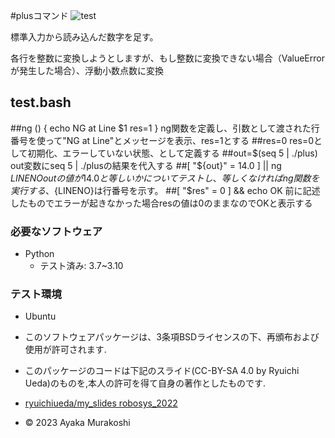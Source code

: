 #plusコマンド
![test](https://github.com/ayamaruu/robosys2023/actions/workflows/test.yml/badge.svg)

標準入力から読み込んだ数字を足す。

各行を整数に変換しようとしますが、もし整数に変換できない場合（ValueErrorが発生した場合）、浮動小数点数に変換

## test.bash
##ng () { echo NG at Line $1  res=1 }
ng関数を定義し、引数として渡された行番号を使って"NG at Line"とメッセージを表示、res=1とする
##res=0
res=0として初期化、エラーしていない状態、として定義する
##out=$(seq 5 | ./plus)
out変数にseq 5 | ./plusの結果を代入する
##[ "${out}" = 14.0 ] || ng ${LINENO}
outの値が14.0と等しいかについてテストし、等しくなければng関数を実行する、${LINENO}は行番号を示す。
##[ "$res" = 0 ] && echo OK
前に記述したものでエラーが起きなかった場合resの値は0のままなのでOKと表示する

### 必要なソフトウェア
* Python
  * テスト済み: 3.7~3.10

### テスト環境
* Ubuntu

* このソフトウェアパッケージは、3条項BSDライセンスの下、再頒布および使用が許可されます.
* このパッケージのコードは下記のスライド(CC-BY-SA 4.0 by Ryuichi Ueda)のものを,本人の許可を得て自身の著作としたものです.
* [ryuichiueda/my_slides robosys_2022](http://githb.com/ryuichiueda/my_slides/tree/master/robosys_2022)
* © 2023 Ayaka Murakoshi
